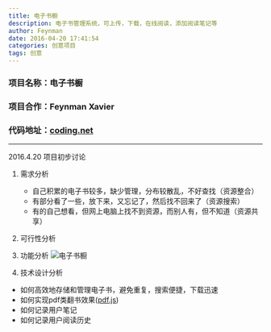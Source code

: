 ```yaml
---
title: 电子书橱
description: 电子书管理系统，可上传，下载，在线阅读，添加阅读笔记等
author: Feynman
date: 2016-04-20 17:41:54
categories: 创意项目
tags: 创意
---
```


### 项目名称：电子书橱
### 项目合作：Feynman Xavier
### 代码地址：[coding.net](https://coding.net/u/pmaxloo/p/eBookStore)

----

2016.4.20 项目初步讨论

1. 需求分析
    * 自己积累的电子书较多，缺少管理，分布较散乱，不好查找（资源整合）
    * 有部分看了一些，放下来，又忘记了，然后找不回来了（资源搜索）
    * 有的自己想看，但网上电脑上找不到资源，而别人有，但不知道（资源共享）
    
2. 可行性分析

3. 功能分析
![电子书橱](http://kaifa.wy.cn:500/Picture/Show/f3ca13d1-7faf-4759-b585-34fdafb0a98c)

4. 技术设计分析
 * 如何高效地存储和管理电子书，避免重复，搜索便捷，下载迅速
 * 如何实现pdf类翻书效果([pdf.js](http://mozilla.github.io/pdf.js))
 * 如何记录用户笔记
 * 如何记录用户阅读历史
